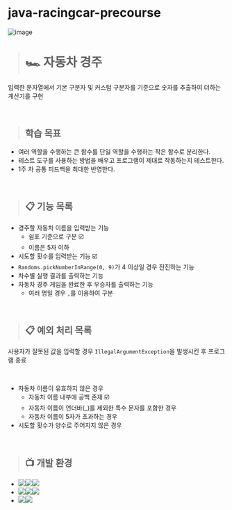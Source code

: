 # java-racingcar-precourse

![image](https://github.com/user-attachments/assets/7e5f21c4-fd8f-421f-bf5a-a0e75116beb7)

> # 🏎️ 자동차 경주
입력한 문자열에서 기본 구분자 및 커스텀 구분자를 기준으로 숫자를 추출하여 더하는 계산기를 구현

<br>

> ## 학습 목표
- 여러 역할을 수행하는 큰 함수를 단일 역할을 수행하는 작은 함수로 분리한다.
- 테스트 도구를 사용하는 방법을 배우고 프로그램이 제대로 작동하는지 테스트한다.
- 1주 차 공통 피드백을 최대한 반영한다.

<br>

> ## 📋 기능 목록
- 경주할 자동차 이름을 입력받는 기능
  - 쉼표 기준으로 구분 ☑️
  - 이름은 5자 이하
- 시도할 횟수를 입력받는 기능 ☑️
- `Randoms.pickNumberInRange(0, 9)`가 4 이상일 경우 전진하는 기능
- 차수별 실행 결과를 출력하는 기능
- 자동차 경주 게임을 완료한 후 우승자를 출력하는 기능
  - 여러 명일 경우 `,`를 이용하여 구분

<br>

> ## 📋 예외 처리 목록
사용자가 잘못된 값을 입력할 경우 `IllegalArgumentException`을 발생시킨 후 프로그램 종료

<br>

 - 자동차 이름이 유효하지 않은 경우
   - 자동차 이름 내부에 공백 존재 ☑️
   - 자동차 이름이 언더바(_)를 제외한 특수 문자를 포함한 경우
   - 자동차 이름이 5자가 초과하는 경우
 - 시도할 횟수가 양수로 주어지지 않은 경우

<br>

> ## 📺 개발 환경
- <img src="https://img.shields.io/badge/Build-%23121011?style=for-the-badge"><img src="https://img.shields.io/badge/Gradle-02303A?style=for-the-badge&logo=Gradle&logoColor=white"><img src="https://img.shields.io/badge/8.7-515151?style=for-the-badge">
- <img src="https://img.shields.io/badge/Language-%23121011?style=for-the-badge"><img src="https://img.shields.io/badge/java-%23ED8B00?style=for-the-badge&logo=openjdk&logoColor=white"><img src="https://img.shields.io/badge/21-515151?style=for-the-badge">
- <img src="https://img.shields.io/badge/Project Encoding-%23121011?style=for-the-badge"><img src="https://img.shields.io/badge/UTF 8-EA2328?style=for-the-badge">
